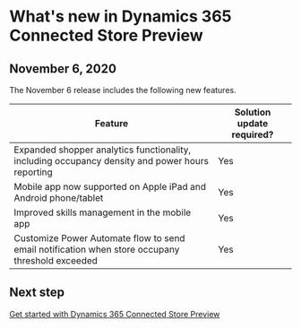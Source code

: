 

# What's new in Dynamics 365 Connected Store Preview

## November 6, 2020

The November 6 release includes the following new features.

| Feature | Solution update required? |
|----------------------------------------------------------------------------------------|------|
|Expanded shopper analytics functionality, including occupancy density and power hours reporting|Yes|
|Mobile app now supported on Apple iPad and Android phone/tablet|Yes|
|Improved skills management in the mobile app|Yes|
|Customize Power Automate flow to send email notification when store occupany threshold exceeded|Yes|

## Next step

[Get started with Dynamics 365 Connected Store Preview](get-started.md)
